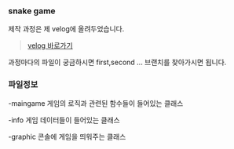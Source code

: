 ### snake game

제작 과정은 제 velog에 올려두었습니다.

>[velog 바로가기](https://velog.io/@head022/series/%EC%8A%A4%EB%84%A4%EC%9D%B4%ED%81%AC%EA%B2%8C%EC%9E%84)

과정마다의 파일이 궁금하시면 first,second ... 브랜치를 찾아가시면 됩니다.

### 파일정보

-maingame 게임의 로직과 관련된 함수들이 들어있는 클래스

-info 게임 데이터들이 들어있는 클래스

-graphic 콘솔에 게임을 띄워주는 클래스
